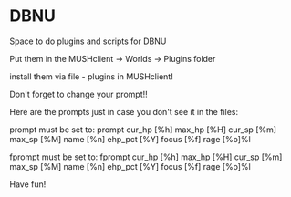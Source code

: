 # DBNU
Space to do plugins and scripts for DBNU

Put them in the MUSHclient -> Worlds -> Plugins folder

install them via file - plugins in MUSHclient! 

Don't forget to change your prompt!! 

Here are the prompts just in case you don't see it in the files:

prompt must be set to: prompt cur_hp [%h] max_hp [%H] cur_sp [%m] max_sp [%M] name [%n] ehp_pct [%Y] focus [%f] rage [%o]%l

fprompt must be set to: fprompt cur_hp [%h] max_hp [%H] cur_sp [%m] max_sp [%M] name [%n] ehp_pct [%Y] focus [%f] rage [%o]%l

Have fun! 


